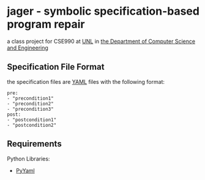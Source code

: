 # jager - symbolic specification-based program repair

a class project for CSE990 at [UNL](http://unl.edu) in
[the Department of Computer Science and Engineering](http://cse.unl.edu)

## Specification File Format

the specification files are [YAML](http://www.yaml.org/) files with the
following format:

    pre:
    - "precondition1"
    - "precondition2"
    - "precondition3"
    post:
    - "postcondition1"
    - "postcondition2"

## Requirements

Python Libraries:
- [PyYaml](http://pyyaml.org/)
